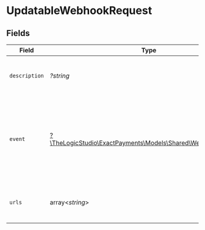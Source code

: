 # UpdatableWebhookRequest


## Fields

| Field                                                                                                                                                                                                          | Type                                                                                                                                                                                                           | Required                                                                                                                                                                                                       | Description                                                                                                                                                                                                    | Example                                                                                                                                                                                                        |
| -------------------------------------------------------------------------------------------------------------------------------------------------------------------------------------------------------------- | -------------------------------------------------------------------------------------------------------------------------------------------------------------------------------------------------------------- | -------------------------------------------------------------------------------------------------------------------------------------------------------------------------------------------------------------- | -------------------------------------------------------------------------------------------------------------------------------------------------------------------------------------------------------------- | -------------------------------------------------------------------------------------------------------------------------------------------------------------------------------------------------------------- |
| `description`                                                                                                                                                                                                  | *?string*                                                                                                                                                                                                      | :heavy_minus_sign:                                                                                                                                                                                             | Is a description of the purpose of this webhook definition, what the customer will use it for.                                                                                                                 | Completed reports for this account.                                                                                                                                                                            |
| `event`                                                                                                                                                                                                        | [?\TheLogicStudio\ExactPayments\Models\Shared\WebhookEventField](../../Models/Shared/WebhookEventField.md)                                                                                                     | :heavy_minus_sign:                                                                                                                                                                                             | An event that the customer can subscribe to get notifications when it is generated in the system. The format of the event is resource.action:status, if no status is provided it will take finish as default.<br/> | report.run                                                                                                                                                                                                     |
| `urls`                                                                                                                                                                                                         | array<*string*>                                                                                                                                                                                                | :heavy_minus_sign:                                                                                                                                                                                             | Is a list of urls in the customer side that will be invoked and notified once an event is triggered.                                                                                                           | ["https://736d1e71-c9ae-409b-81ff-c2c38c68ad4b.mock.pstmn.io/dev/hook/success","https://736d1e71-c9ae-409b-81ff-c2c38c68ad4b.mock.pstmn.io/dev/hook/finished"]                                                 |